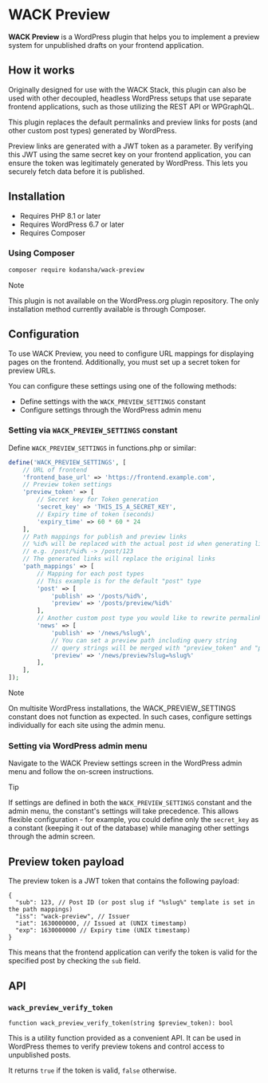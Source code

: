 # WACK Preview

**WACK Preview** is a WordPress plugin that helps you to implement a preview
system for unpublished drafts on your frontend application.

## How it works

Originally designed for use with the WACK Stack, this plugin can also be used
with other decoupled, headless WordPress setups that use separate frontend
applications, such as those utilizing the REST API or WPGraphQL.

This plugin replaces the default permalinks and preview links for posts (and
other custom post types) generated by WordPress.

Preview links are generated with a JWT token as a parameter. By verifying this
JWT using the same secret key on your frontend application, you can ensure the
token was legitimately generated by WordPress. This lets you securely fetch data
before it is published.

## Installation

- Requires PHP 8.1 or later
- Requires WordPress 6.7 or later
- Requires Composer

### Using Composer

```bash
composer require kodansha/wack-preview
```

> [!NOTE]
> This plugin is not available on the WordPress.org plugin repository.
> The only installation method currently available is through Composer.

## Configuration

To use WACK Preview, you need to configure URL mappings for displaying pages on
the frontend. Additionally, you must set up a secret token for preview URLs.

You can configure these settings using one of the following methods:

- Define settings with the `WACK_PREVIEW_SETTINGS` constant
- Configure settings through the WordPress admin menu

### Setting via `WACK_PREVIEW_SETTINGS` constant

Define `WACK_PREVIEW_SETTINGS` in functions.php or similar:

```php
define('WACK_PREVIEW_SETTINGS', [
    // URL of frontend
    'frontend_base_url' => 'https://frontend.example.com',
    // Preview token settings
    'preview_token' => [
        // Secret key for Token generation
        'secret_key' => 'THIS_IS_A_SECRET_KEY',
        // Expiry time of token (seconds)
        'expiry_time' => 60 * 60 * 24
    ],
    // Path mappings for publish and preview links
    // %id% will be replaced with the actual post id when generating links
    // e.g. /post/%id% -> /post/123
    // The generated links will replace the original links
    'path_mappings' => [
        // Mapping for each post types
        // This example is for the default "post" type
        'post' => [
            'publish' => '/posts/%id%',
            'preview' => '/posts/preview/%id%'
        ],
        // Another custom post type you would like to rewrite permalinks
        'news' => [
            'publish' => '/news/%slug%',
            // You can set a preview path including query string
            // query strings will be merged with "preview_token" and "preview"
            'preview' => '/news/preview?slug=%slug%'
        ],
    ],
]);
```

> [!NOTE]
> On multisite WordPress installations, the WACK_PREVIEW_SETTINGS constant does
> not function as expected. In such cases, configure settings individually for
> each site using the admin menu.

### Setting via WordPress admin menu

Navigate to the WACK Preview settings screen in the WordPress admin menu and
follow the on-screen instructions.

> [!TIP]
> If settings are defined in both the `WACK_PREVIEW_SETTINGS` constant and the
> admin menu, the constant's settings will take precedence. This allows flexible
> configuration - for example, you could define only the `secret_key` as a
> constant (keeping it out of the database) while managing other settings
> through the admin screen.

## Preview token payload

The preview token is a JWT token that contains the following payload:

```jsonc
{
  "sub": 123, // Post ID (or post slug if "%slug%" template is set in the path mappings)
  "iss": "wack-preview", // Issuer
  "iat": 1630000000, // Issued at (UNIX timestamp)
  "exp": 1630000000 // Expiry time (UNIX timestamp)
}
```

This means that the frontend application can verify the token is valid for the
specified post by checking the `sub` field.

## API

### `wack_preview_verify_token`

```text
function wack_preview_verify_token(string $preview_token): bool
```

This is a utility function provided as a convenient API. It can be used in
WordPress themes to verify preview tokens and control access to unpublished
posts.

It returns `true` if the token is valid, `false` otherwise.
